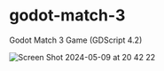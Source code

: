 # godot-match-3
Godot Match 3 Game (GDScript 4.2)

![Screen Shot 2024-05-09 at 20 42 22](https://github.com/gitbrent/godot-match-3/assets/7218970/96f9cddb-a485-4cda-9647-d5e0c5d42af3)
